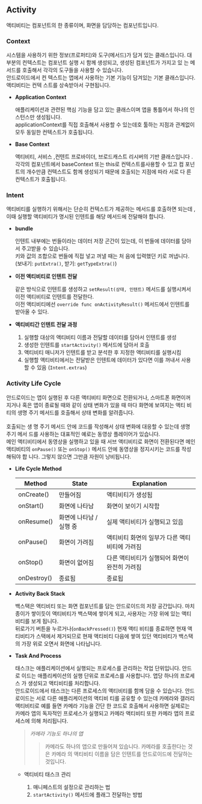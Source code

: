 ## Activity

액티비티는 컴포넌트의 한 종류이며, 화면을 담당하는 컴포넌트입니다.

### Context

시스템을 사용하기 위한 정보(프로퍼티)와 도구(메서드)가 담겨 있는 클래스입니다.
대부분의 컨텍스트는 컴포넌트 실행 시 함께 생성되고, 생성된 컴포넌트가 가지고 있
는 메서드를 호출해서 각각의 도구들을 사용할 수 있습니다. <br> 안드로이드에서 컨
텍스트는 앱에서 사용하는 기본 기능이 담겨있는 기본 클래스입니다. 액티비티는 컨텍
스트를 상속받아서 구현됩니다.

- **Application Context**

  애플리케이션과 관련된 핵심 기능을 담고 있는 클래스이며 앱을 통틀어서 하나의 인
  스턴스만 생성됩니다.<br> applicationContext를 직접 호출해서 사용할 수 있는데호
  툴하는 지점과 관계없이 모두 동일한 컨텍스트가 호출됩니다.

- **Base Context**

  액티비티, 서비스 ,컨텐트 프로바이더, 브로드캐스트 리시버의 기반 클래스입니다
  .<br> 각각의 컴포넌트에서 baseContext 또는 this로 컨텍스트를사용할 수 있고 컴
  포넌트의 개수만큼 컨텍스트도 함께 생성되기 때문에 호출되는 지점에 따라 서로 다
  른 컨텍스트가 호출됩니다.

### Intent

액티비티를 실행하기 위해서는 단순히 컨텍스트가 제공하는 메서드를 호출하면 되는데
, 이때 실행할 액티비티가 명시된 인텐트를 해당 메서드에 전달해야 합니다.

- **bundle**

  인텐트 내부에는 번들이라는 데이터 저장 곤간이 있는데, 이 번들에 데이터를 담아
  서 주고받을 수 있습니다. <br> 키와 값의 조합으로 번들에 직접 넣고 꺼낼 때는 처
  음에 입력했던 키로 꺼냅니다. <br> (보내기: `putExtra()`, 받기:
  `getTypeExtra()`)

- **이전 액티비티로 인텐트 전달**

  같은 방식으로 인텐트를 생성하고 `setResult(상태, 인텐트)` 메서드를 실행시켜서
  이전 액티비티로 인텐트를 전달한다. <br> 이전 액티비티에선
  `override func onActivityResult()` 메서드에서 인텐트를 받아올 수 있다.

- **액티비티간 인텐트 전달 과정**

  1. 실행할 대상의 액티비티 이름과 전달할 데이터를 담아서 인텐트를 생성
  2. 생성한 인텐트를 `startActivity()` 메서드에 담아서 호출
  3. 액티비티 매니저가 인텐트를 받고 분석한 후 지정한 액티비티를 실행시킴
  4. 실행할 액티비티에서는 전달받은 인텐트에 데이터가 있다면 이를 꺼내서 사용할
     수 있음 (`Intent.extras`)

### Activity Life Cycle

안드로이드는 앱이 실행된 후 다른 액티비티 화면으로 전환되거나, 스마트폰 화면이꺼
지거나 혹은 앱이 종료될 때와 같이 상태 변화가 있을 때 마다 화면에 보여지는 액티
비티의 생명 주기 메서드를 호출해서 상태 변화를 알려줍니다. <br><br> 호출되는 생
명 주기 메서드 안에 코드를 작성해서 상태 변화에 대응할 수 있는데 생명 주기 메서
드를 사용하는 대표적인 예로는 동영상 플레이어가 있습니다.<br> 메인 액티비티에서
동영상을 실행하고 있을 때 서브 액티비티로 화면이 전환된다면 메인 액티비티의
`onPause()` 또는 `onStop()` 메서드 안에 동영상을 정지시키는 코드를 작성해둬야 합
니다. 그렇지 않으면 그만큼 자원이 낭비됩니다.

- **Life Cycle Method**

  | Method      | State                   | Explanation                                   |
  | ----------- | ----------------------- | --------------------------------------------- |
  | onCreate()  | 만들어짐                | 액티비티가 생성됨                             |
  | onStart()   | 화면에 나타남           | 화면이 보이기 시작함                          |
  | onResume()  | 화면에 나타남 / 실행 중 | 실제 액티비티가 실행되고 있음                 |
  | onPause()   | 화면이 가려짐           | 액티비티 화면의 일부가 다른 액티비티에 가려짐 |
  | onStop()    | 화면이 없어짐           | 다른 액티비티가 실행되어 화면이 완전히 가려짐 |
  | onDestroy() | 종료됨                  | 종료됩                                        |

- **Activity Back Stack**

  백스택은 액티비티 또는 화면 컴포넌트를 담는 안드로이드의 저장 공간입니다. 마치
  종이가 쌓이듯이 액티비티가 백스택에 쌓이게 되고, 사용자는 가장 위에 있는 액티
  비티를 보게 됩니다.<br> 뒤로가기 버튼을 누르거나(`onBackPressed()`) 현재 액티
  비티를 종료하면 현재 액티비티가 스택에서 제거되므로 현재 액티비티 다음에 쌓여
  있던 액티비티가 백스택의 가장 위로 오면서 화면에 나타납니다.

- **Task And Process**

  태스크는 애플리케이션에서 실행되는 프로세스를 관리하는 작업 단위입니다. 안드로
  이드는 애플리케이션의 실행 단위로 프로세스를 사용합니다. 앱당 하나의 프로세스
  가 생성되고 액티비티를 처리합니다.<br> 안드로이드에서 태스크는 다른 프로세스의
  액티비티를 함께 담을 수 있습니다. 안드로이드는 서로 다른 애플리케이션의 액티비
  티를 공유할 수 있는데 카메라와 갤러리 액티비티로 예를 들면 카메라 기능을 간단
  한 코드로 호출해서 사용하면 실제로는 카메라 앱의 독자적인 프로세스가 실행되고
  카메라 액티비티 또한 카메라 앱의 프로세스에 의해 처리됩니다.

  > _카메라 기능도 하나의 앱_
  >
  > > 카메라도 하나의 앱으로 만들어져 있습니다. 카메라를 호출한다는 것은 카메라
  > > 의 액티비티 이름을 담은 인텐트를 안드로이드에 전달하는 것입니다.

  - 액티비티 태스크 관리

    1. 매니페스트의 설정으로 관리하는 법
    2. `startActivity()` 메서드에 플래그 전달하는 방법
